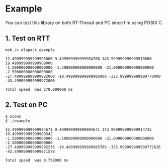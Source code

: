 # Example

You can test this library on both RT-Thread and PC since I'm using POSIX C.

## 1. Test on RTT

```
msh /> elapack_example

12.499999999999995000 9.499999999999994700 143.999999999999910000 19.499999999999989000
-1.500000000000000000 -1.500000000000000000 -21.000000000000000000 -2.500000000000000000
-27.499999999999982000 -19.499999999999986000 -325.999999999999770000 -43.499999999999972000

Total speed  was 270.000000 ms
```

## 2. Test on PC

```
$ scons
$ ./example

12.499999999999994671 9.499999999999994671 143.999999999999914735 19.499999999999989342 
-1.500000000000000000 -1.500000000000000000 -21.000000000000000000 -2.500000000000000000
-27.499999999999982236 -19.499999999999985789 -325.999999999999772626 -43.499999999999971578

Total speed  was 0.758000 ms
```
